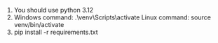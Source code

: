 1. You should use python 3.12 
2. Windows command: .\venv\Scripts\activate 
   Linux command: source venv/bin/activate
3. pip install -r requirements.txt
